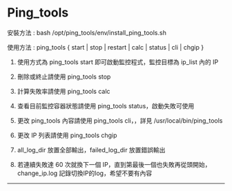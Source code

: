 # Ping_tools

安裝方法 : bash /opt/ping_tools/env/install_ping_tools.sh

使用方法 : ping_tools { start | stop | restart | calc | status | cli | chgip }

1. 使用方式為 ping_tools start 即可啟動監控程式，監控目標為 ip_list 內的 IP

2. 刪除或終止請使用 ping_tools stop

3. 計算失敗率請使用 ping_tools calc

4. 查看目前監控容器狀態請使用 ping_tools status，啟動失敗可使用

5. 更改 ping_tools 內容請使用 ping_tools cli，，詳見 /usr/local/bin/ping_tools

6. 更改 IP 列表請使用 ping_tools chgip

7. all_log_dir 放置全部輸出，failed_log_dir 放置錯誤輸出

8. 若連續失敗達 60 次就換下一個 IP，直到第最後一個也失敗再從頭開始，change_ip.log 記錄切換IP的log，希望不要有內容

---------------------------------------------------------------------------------------------------------------------------